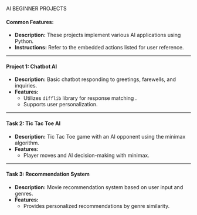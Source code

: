 AI BEGINNER PROJECTS 

#### Common Features:
- **Description:** These projects implement various AI applications using Python.
- **Instructions:** Refer to the embedded actions listed for user reference.

---

#### Project 1: Chatbot AI
- **Description:** Basic chatbot responding to greetings, farewells, and inquiries.
- **Features:** 
  - Utilizes `difflib` library for response matching .
  - Supports user personalization.

---

#### Task 2: Tic Tac Toe AI
- **Description:** Tic Tac Toe game with an AI opponent using the minimax algorithm.
- **Features:** 
  - Player moves and AI decision-making with minimax.

---

#### Task 3: Recommendation System
- **Description:** Movie recommendation system based on user input and genres.
- **Features:** 
  - Provides personalized recommendations by genre similarity.
